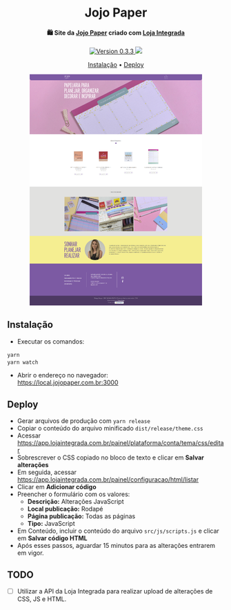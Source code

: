 <h1 align="center">Jojo Paper</h1>

<h4 align="center">
  🛍 Site da <a href="https://jojopaper.com.br" target="_blank" rel="nofollow noopener">Jojo Paper</a> criado com <a href="https://lojaintegrada.com.br" target="_blank" rel="nofollow noopener">Loja Integrada</a>
</h4>

<p align="center">
  <a href="https://jojopaper.com.br" target="_blank" rel="nofollow noopener">
    <img src="https://img.shields.io/badge/version-0.3.3-pink.svg" alt="Version 0.3.3">
  </a>
  <a href="https://www.paypal.com/cgi-bin/webscr?cmd=_donations&business=thibraga06%40gmail.com&item_name=Contribuir+para+o+desenvolvimento+de+projetos+open+source&currency_code=BRL&source=url" target="_blank" rel="nofollow noopener">
    <img src="https://img.shields.io/badge/donate-PayPal-green.svg">
  </a>
</p>

<p align="center">
  <a href="#instalacao">Instalação</a> •
  <a href="#deploy">Deploy</a>
</p>

<p align="center">
  <a href="https://jojopaper.com.br" target="_blank" rel="nofollow noopener">
    <img src="https://raw.githubusercontent.com/thiagobraga/jojopaper.com.br/master/src/images/screenshot.png" alt="Jojo Paper" width="400">
  </a>
</p>

## Instalação

- Executar os comandos:
``` sh
yarn
yarn watch
```
- Abrir o endereço no navegador:  
  https://local.jojopaper.com.br:3000

## Deploy

- Gerar arquivos de produção com `yarn release`
- Copiar o conteúdo do arquivo minificado `dist/release/theme.css`
- Acessar <a href="https://app.lojaintegrada.com.br/painel/plataforma/conta/tema/css/editar" target="_blank" rel="nofollow noopener">https://app.lojaintegrada.com.br/painel/plataforma/conta/tema/css/editar</a>
- Sobrescrever o CSS copiado no bloco de texto e clicar em **Salvar alterações**
- Em seguida, acessar <a href="https://app.lojaintegrada.com.br/painel/configuracao/html/listar" target="_blank" rel="nofollow noopener">https://app.lojaintegrada.com.br/painel/configuracao/html/listar</a>
- Clicar em **Adicionar código**
- Preencher o formulário com os valores:
  - **Descrição:** Alterações JavaScript
  - **Local publicação:** Rodapé
  - **Página publicação:** Todas as páginas
  - **Tipo:** JavaScript
- Em Conteúdo, incluir o conteúdo do arquivo `src/js/scripts.js` e clicar em **Salvar código HTML**
- Após esses passos, aguardar 15 minutos para as alterações entrarem em vigor.

## TODO

- [ ] Utilizar a API da Loja Integrada para realizar upload de alterações de CSS, JS e HTML.
